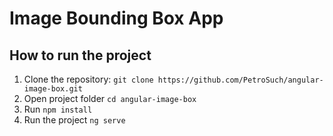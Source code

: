 # Image Bounding Box App

## How to run the project

1. Clone the repository:
   ```git clone https://github.com/PetroSuch/angular-image-box.git```
2. Open project folder ```cd angular-image-box```
3. Run ```npm install```
4. Run the project ```ng serve```
